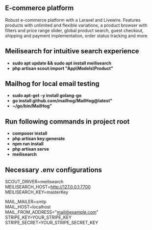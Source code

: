 
## E-commerce platform

Robust e-commerce platform with a Laravel and Livewire. Features products with unlimited and flexible variations, a product browser with filters and price range slider, global product search, guest checkout, shipping and payment implementation, order status tracking and more

## Meilisearch for intuitive search experience
- **sudo apt update && sudo apt install meilisearch**
- **php artisan scout:import "App\Models\Product"**

## Mailhog for local email testing
- **sudo apt-get -y install golang-go**
- **go install github.com/mailhog/MailHog@latest"**
- **~/go/bin/MailHog"**

## Run following commands in project root
- **composer install**
- **php artisan key:generate**
- **npm run install**
- **php artisan serve**
- **meilisearch**

## Necessary .env configurations
SCOUT_DRIVER=meilisearch  
MEILISEARCH_HOST=http://127.0.0.1:7700  
MEILISEARCH_KEY=masterKey  

MAIL_MAILER=smtp  
MAIL_HOST=localhost  
MAIL_FROM_ADDRESS="mail@example.com"  
STRIPE_KEY=YOUR_STRIPE_KEY  
STRIPE_SECRET=YOUR_STRIPE_SECRET_KEY
